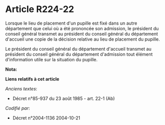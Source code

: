 # Article R224-22

Lorsque le lieu de placement d'un pupille est fixé dans un autre département que celui où a été prononcée son admission, le
président du conseil général transmet au président du conseil général du département d'accueil une copie de la décision
relative au lieu de placement du pupille.

Le président du conseil général du département d'accueil transmet au président du conseil général du département d'admission
tout élément d'information utile sur la situation du pupille.

**Nota:**



**Liens relatifs à cet article**

_Anciens textes_:

  - Décret n°85-937 du 23 août 1985 - art. 22-1 (Ab)

_Codifié par_:

  - Décret n°2004-1136 2004-10-21
